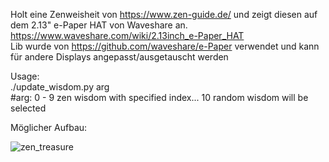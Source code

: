 Holt eine Zenweisheit von https://www.zen-guide.de/ und zeigt diesen auf dem 2.13" e-Paper HAT von Waveshare an.  
https://www.waveshare.com/wiki/2.13inch_e-Paper_HAT  
Lib wurde von https://github.com/waveshare/e-Paper verwendet und kann für andere Displays angepasst/ausgetauscht werden

Usage:  
./update_wisdom.py arg  
#arg: 0 - 9 zen wisdom with specified index... 10 random wisdom will be selected  

Möglicher Aufbau:  

![zen_treasure](https://user-images.githubusercontent.com/80522869/150633596-d7e4d63c-e01f-4bfe-83ad-75e33188068e.png)

